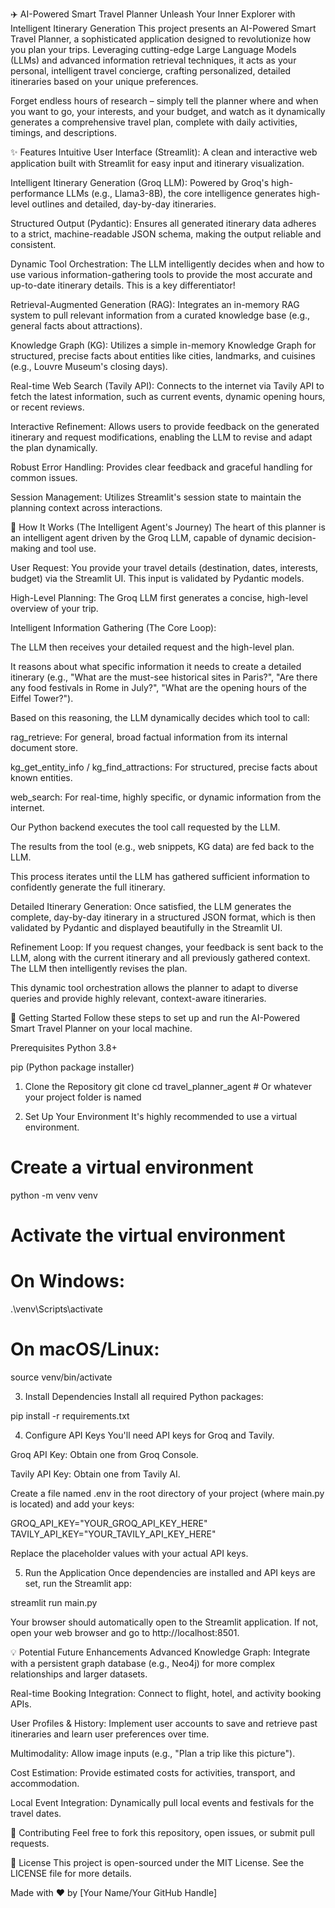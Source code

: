 ✈️ AI-Powered Smart Travel Planner
Unleash Your Inner Explorer with Intelligent Itinerary Generation
This project presents an AI-Powered Smart Travel Planner, a sophisticated application designed to revolutionize how you plan your trips. Leveraging cutting-edge Large Language Models (LLMs) and advanced information retrieval techniques, it acts as your personal, intelligent travel concierge, crafting personalized, detailed itineraries based on your unique preferences.

Forget endless hours of research – simply tell the planner where and when you want to go, your interests, and your budget, and watch as it dynamically generates a comprehensive travel plan, complete with daily activities, timings, and descriptions.

✨ Features
Intuitive User Interface (Streamlit): A clean and interactive web application built with Streamlit for easy input and itinerary visualization.

Intelligent Itinerary Generation (Groq LLM): Powered by Groq's high-performance LLMs (e.g., Llama3-8B), the core intelligence generates high-level outlines and detailed, day-by-day itineraries.

Structured Output (Pydantic): Ensures all generated itinerary data adheres to a strict, machine-readable JSON schema, making the output reliable and consistent.

Dynamic Tool Orchestration: The LLM intelligently decides when and how to use various information-gathering tools to provide the most accurate and up-to-date itinerary details. This is a key differentiator!

Retrieval-Augmented Generation (RAG): Integrates an in-memory RAG system to pull relevant information from a curated knowledge base (e.g., general facts about attractions).

Knowledge Graph (KG): Utilizes a simple in-memory Knowledge Graph for structured, precise facts about entities like cities, landmarks, and cuisines (e.g., Louvre Museum's closing days).

Real-time Web Search (Tavily API): Connects to the internet via Tavily API to fetch the latest information, such as current events, dynamic opening hours, or recent reviews.

Interactive Refinement: Allows users to provide feedback on the generated itinerary and request modifications, enabling the LLM to revise and adapt the plan dynamically.

Robust Error Handling: Provides clear feedback and graceful handling for common issues.

Session Management: Utilizes Streamlit's session state to maintain the planning context across interactions.

🧠 How It Works (The Intelligent Agent's Journey)
The heart of this planner is an intelligent agent driven by the Groq LLM, capable of dynamic decision-making and tool use.

User Request: You provide your travel details (destination, dates, interests, budget) via the Streamlit UI. This input is validated by Pydantic models.

High-Level Planning: The Groq LLM first generates a concise, high-level overview of your trip.

Intelligent Information Gathering (The Core Loop):

The LLM then receives your detailed request and the high-level plan.

It reasons about what specific information it needs to create a detailed itinerary (e.g., "What are the must-see historical sites in Paris?", "Are there any food festivals in Rome in July?", "What are the opening hours of the Eiffel Tower?").

Based on this reasoning, the LLM dynamically decides which tool to call:

rag_retrieve: For general, broad factual information from its internal document store.

kg_get_entity_info / kg_find_attractions: For structured, precise facts about known entities.

web_search: For real-time, highly specific, or dynamic information from the internet.

Our Python backend executes the tool call requested by the LLM.

The results from the tool (e.g., web snippets, KG data) are fed back to the LLM.

This process iterates until the LLM has gathered sufficient information to confidently generate the full itinerary.

Detailed Itinerary Generation: Once satisfied, the LLM generates the complete, day-by-day itinerary in a structured JSON format, which is then validated by Pydantic and displayed beautifully in the Streamlit UI.

Refinement Loop: If you request changes, your feedback is sent back to the LLM, along with the current itinerary and all previously gathered context. The LLM then intelligently revises the plan.

This dynamic tool orchestration allows the planner to adapt to diverse queries and provide highly relevant, context-aware itineraries.

🚀 Getting Started
Follow these steps to set up and run the AI-Powered Smart Travel Planner on your local machine.

Prerequisites
Python 3.8+

pip (Python package installer)

1. Clone the Repository
git clone <your-repository-url>
cd travel_planner_agent # Or whatever your project folder is named

2. Set Up Your Environment
It's highly recommended to use a virtual environment.

# Create a virtual environment
python -m venv venv

# Activate the virtual environment
# On Windows:
.\venv\Scripts\activate
# On macOS/Linux:
source venv/bin/activate

3. Install Dependencies
Install all required Python packages:

pip install -r requirements.txt

4. Configure API Keys
You'll need API keys for Groq and Tavily.

Groq API Key: Obtain one from Groq Console.

Tavily API Key: Obtain one from Tavily AI.

Create a file named .env in the root directory of your project (where main.py is located) and add your keys:

GROQ_API_KEY="YOUR_GROQ_API_KEY_HERE"
TAVILY_API_KEY="YOUR_TAVILY_API_KEY_HERE"

Replace the placeholder values with your actual API keys.

5. Run the Application
Once dependencies are installed and API keys are set, run the Streamlit app:

streamlit run main.py

Your browser should automatically open to the Streamlit application. If not, open your web browser and go to http://localhost:8501.

💡 Potential Future Enhancements
Advanced Knowledge Graph: Integrate with a persistent graph database (e.g., Neo4j) for more complex relationships and larger datasets.

Real-time Booking Integration: Connect to flight, hotel, and activity booking APIs.

User Profiles & History: Implement user accounts to save and retrieve past itineraries and learn user preferences over time.

Multimodality: Allow image inputs (e.g., "Plan a trip like this picture").

Cost Estimation: Provide estimated costs for activities, transport, and accommodation.

Local Event Integration: Dynamically pull local events and festivals for the travel dates.

🤝 Contributing
Feel free to fork this repository, open issues, or submit pull requests.

📄 License
This project is open-sourced under the MIT License. See the LICENSE file for more details.

Made with ❤️ by [Your Name/Your GitHub Handle]
